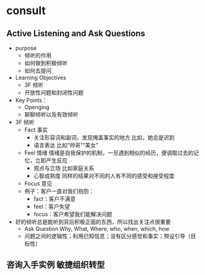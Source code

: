 # consult

## Active Listening and Ask Questions

* purpose
    - 倾听的作用
    - 如何做到积极倾听
    - 如何去提问
* Learning Objectives
    - 3F 倾听
    - 开放性问题和封闭性问题
* Key Points：
    - Openging
    - 聊聊倾听以及有效倾听
* 3F 倾听
    - Fact 事实
        + 关注形容词和副词，发现掩盖事实的地方 比如，她总是迟到
        + 语言表达 比如“帅哥”“美女”
    - Feel 情绪 情绪是自我保护的机制，一旦遇到相似的经历，便调取过去的记忆，立即产生反应
        + 观点与立场 比如家庭关系
        + 心智成熟度 同样的结果对不同的人有不同的感受和接受程度
    - Focus 意见
    - 例子：客户一直对我们抱怨：
        + fact：客户不满意
        + feel：客户失望
        + focus：客户希望我们能解决问题
* 好的倾听总是能听到背后积极正面的东西，所以找出关注点很重要
    - Ask Question Why, What, Where, who, when, which, how
    - 问题之间的逻辑性；利用已知信息；没有区分感觉和事实；预设引导（目标性）

## 咨询入手实例 敏捷组织转型
